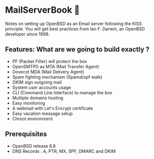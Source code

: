 # MailServerBook 📕
Notes on setting up OpenBSD as an Email server following the KISS principle.
You will get best practices from Ian F. Darwin, an OpenBSD developer since 1998.

## Features: What are we going to build exactly ?

- PF (Packet Filter) will protect the box
- OpenSMTPD as MTA (Mail Transfer Agent)
- Dovecot MDA (Mail Delivery Agent)
- Spam fighting mechanism (Spamd/spf walk)
- DKIM sign outgoing mail
- System user accounts usage
- CLI (Command Line Interface) to manage the box
- Multiple domains hosting
- Easy monitoring
- A webmail with Let's Encrypt certificate
- Easy vacation message setup
- Chroot environment

## Prerequisites

- OpenBSD release 6.8
- DNS Records : A, PTR, MX, SPF, DMARC and DKIM
